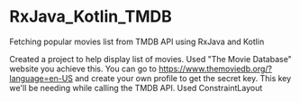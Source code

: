 # RxJava_Kotlin_TMDB
Fetching popular movies list from TMDB API using RxJava and Kotlin


Created a project to help display list of movies.
Used "The Movie Database" website you achieve this.
You can go to https://www.themoviedb.org/?language=en-US and create your own profile to get the secret key.
This key we'll be needing while calling the TMDB API.
Used ConstraintLayout
